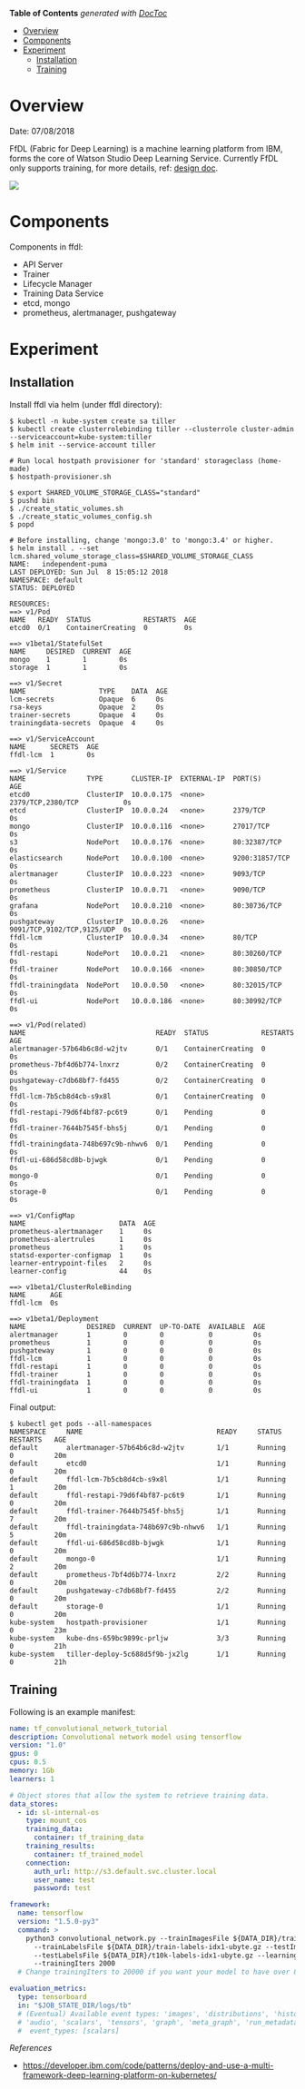<!-- START doctoc generated TOC please keep comment here to allow auto update -->
<!-- DON'T EDIT THIS SECTION, INSTEAD RE-RUN doctoc TO UPDATE -->
**Table of Contents**  *generated with [DocToc](https://github.com/thlorenz/doctoc)*

- [Overview](#overview)
- [Components](#components)
- [Experiment](#experiment)
  - [Installation](#installation)
  - [Training](#training)

<!-- END doctoc generated TOC please keep comment here to allow auto update -->

# Overview

Date: 07/08/2018

FfDL (Fabric for Deep Learning) is a machine learning platform from IBM, forms the core of Watson
Studio Deep Learning Service. Currently FfDL only supports training, for more details, ref: [design doc](https://github.com/IBM/FfDL/blob/b339cbeda09fe730b9c4510154ce053fdb450ec6/design/design_docs.md).

![](./assets/ffdl-architecture.png)

# Components

Components in ffdl:
- API Server
- Trainer
- Lifecycle Manager
- Training Data Service
- etcd, mongo
- prometheus, alertmanager, pushgateway

# Experiment

## Installation

Install ffdl via helm (under ffdl directory):

```
$ kubectl -n kube-system create sa tiller
$ kubectl create clusterrolebinding tiller --clusterrole cluster-admin --serviceaccount=kube-system:tiller
$ helm init --service-account tiller

# Run local hostpath provisioner for 'standard' storageclass (home-made)
$ hostpath-provisioner.sh

$ export SHARED_VOLUME_STORAGE_CLASS="standard"
$ pushd bin
$ ./create_static_volumes.sh
$ ./create_static_volumes_config.sh
$ popd

# Before installing, change 'mongo:3.0' to 'mongo:3.4' or higher.
$ helm install . --set lcm.shared_volume_storage_class=$SHARED_VOLUME_STORAGE_CLASS
NAME:   independent-puma
LAST DEPLOYED: Sun Jul  8 15:05:12 2018
NAMESPACE: default
STATUS: DEPLOYED

RESOURCES:
==> v1/Pod
NAME   READY  STATUS             RESTARTS  AGE
etcd0  0/1    ContainerCreating  0         0s

==> v1beta1/StatefulSet
NAME     DESIRED  CURRENT  AGE
mongo    1        1        0s
storage  1        1        0s

==> v1/Secret
NAME                  TYPE    DATA  AGE
lcm-secrets           Opaque  6     0s
rsa-keys              Opaque  2     0s
trainer-secrets       Opaque  4     0s
trainingdata-secrets  Opaque  4     0s

==> v1/ServiceAccount
NAME      SECRETS  AGE
ffdl-lcm  1        0s

==> v1/Service
NAME               TYPE       CLUSTER-IP  EXTERNAL-IP  PORT(S)                     AGE
etcd0              ClusterIP  10.0.0.175  <none>       2379/TCP,2380/TCP           0s
etcd               ClusterIP  10.0.0.24   <none>       2379/TCP                    0s
mongo              ClusterIP  10.0.0.116  <none>       27017/TCP                   0s
s3                 NodePort   10.0.0.176  <none>       80:32387/TCP                0s
elasticsearch      NodePort   10.0.0.100  <none>       9200:31857/TCP              0s
alertmanager       ClusterIP  10.0.0.223  <none>       9093/TCP                    0s
prometheus         ClusterIP  10.0.0.71   <none>       9090/TCP                    0s
grafana            NodePort   10.0.0.210  <none>       80:30736/TCP                0s
pushgateway        ClusterIP  10.0.0.26   <none>       9091/TCP,9102/TCP,9125/UDP  0s
ffdl-lcm           ClusterIP  10.0.0.34   <none>       80/TCP                      0s
ffdl-restapi       NodePort   10.0.0.21   <none>       80:30260/TCP                0s
ffdl-trainer       NodePort   10.0.0.166  <none>       80:30850/TCP                0s
ffdl-trainingdata  NodePort   10.0.0.50   <none>       80:32015/TCP                0s
ffdl-ui            NodePort   10.0.0.186  <none>       80:30992/TCP                0s

==> v1/Pod(related)
NAME                                READY  STATUS             RESTARTS  AGE
alertmanager-57b64b6c8d-w2jtv       0/1    ContainerCreating  0         0s
prometheus-7bf4d6b774-lnxrz         0/2    ContainerCreating  0         0s
pushgateway-c7db68bf7-fd455         0/2    ContainerCreating  0         0s
ffdl-lcm-7b5cb8d4cb-s9x8l           0/1    ContainerCreating  0         0s
ffdl-restapi-79d6f4bf87-pc6t9       0/1    Pending            0         0s
ffdl-trainer-7644b7545f-bhs5j       0/1    Pending            0         0s
ffdl-trainingdata-748b697c9b-nhwv6  0/1    Pending            0         0s
ffdl-ui-686d58cd8b-bjwgk            0/1    Pending            0         0s
mongo-0                             0/1    Pending            0         0s
storage-0                           0/1    Pending            0         0s

==> v1/ConfigMap
NAME                       DATA  AGE
prometheus-alertmanager    1     0s
prometheus-alertrules      1     0s
prometheus                 1     0s
statsd-exporter-configmap  1     0s
learner-entrypoint-files   2     0s
learner-config             44    0s

==> v1beta1/ClusterRoleBinding
NAME      AGE
ffdl-lcm  0s

==> v1beta1/Deployment
NAME               DESIRED  CURRENT  UP-TO-DATE  AVAILABLE  AGE
alertmanager       1        0        0           0          0s
prometheus         1        0        0           0          0s
pushgateway        1        0        0           0          0s
ffdl-lcm           1        0        0           0          0s
ffdl-restapi       1        0        0           0          0s
ffdl-trainer       1        0        0           0          0s
ffdl-trainingdata  1        0        0           0          0s
ffdl-ui            1        0        0           0          0s
```

Final output:

```
$ kubectl get pods --all-namespaces
NAMESPACE     NAME                                 READY     STATUS        RESTARTS   AGE
default       alertmanager-57b64b6c8d-w2jtv        1/1       Running       0          20m
default       etcd0                                1/1       Running       0          20m
default       ffdl-lcm-7b5cb8d4cb-s9x8l            1/1       Running       1          20m
default       ffdl-restapi-79d6f4bf87-pc6t9        1/1       Running       0          20m
default       ffdl-trainer-7644b7545f-bhs5j        1/1       Running       7          20m
default       ffdl-trainingdata-748b697c9b-nhwv6   1/1       Running       5          20m
default       ffdl-ui-686d58cd8b-bjwgk             1/1       Running       0          20m
default       mongo-0                              1/1       Running       2          20m
default       prometheus-7bf4d6b774-lnxrz          2/2       Running       0          20m
default       pushgateway-c7db68bf7-fd455          2/2       Running       0          20m
default       storage-0                            1/1       Running       0          20m
kube-system   hostpath-provisioner                 1/1       Running       0          23m
kube-system   kube-dns-659bc9899c-prljw            3/3       Running       0          21h
kube-system   tiller-deploy-5c688d5f9b-jx2lg       1/1       Running       0          21h
```

## Training

Following is an example manifest:

```yaml
name: tf_convolutional_network_tutorial
description: Convolutional network model using tensorflow
version: "1.0"
gpus: 0
cpus: 0.5
memory: 1Gb
learners: 1

# Object stores that allow the system to retrieve training data.
data_stores:
  - id: sl-internal-os
    type: mount_cos
    training_data:
      container: tf_training_data
    training_results:
      container: tf_trained_model
    connection:
      auth_url: http://s3.default.svc.cluster.local
      user_name: test
      password: test

framework:
  name: tensorflow
  version: "1.5.0-py3"
  command: >
    python3 convolutional_network.py --trainImagesFile ${DATA_DIR}/train-images-idx3-ubyte.gz
      --trainLabelsFile ${DATA_DIR}/train-labels-idx1-ubyte.gz --testImagesFile ${DATA_DIR}/t10k-images-idx3-ubyte.gz
      --testLabelsFile ${DATA_DIR}/t10k-labels-idx1-ubyte.gz --learningRate 0.001
      --trainingIters 2000
  # Change trainingIters to 20000 if you want your model to have over 80% Accuracy rate.

evaluation_metrics:
  type: tensorboard
  in: "$JOB_STATE_DIR/logs/tb"
  # (Eventual) Available event types: 'images', 'distributions', 'histograms', 'images'
  # 'audio', 'scalars', 'tensors', 'graph', 'meta_graph', 'run_metadata'
  #  event_types: [scalars]

```

*References*
- https://developer.ibm.com/code/patterns/deploy-and-use-a-multi-framework-deep-learning-platform-on-kubernetes/

